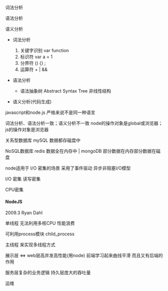 词法分析

语法分析

语义分析



- 词法分析
  1. 关键字识别 var function
  2. 标识符 var a = 1
  3. 分界符 () {} ;
  4. 运算符 + | &&

- 语法分析
  - 语法抽象树 Abstract Syntax Tree 非线性结构
- 语义分析(代码生成)



javascript和node.js 严格来说不是同一种语言



词法分析、语法分析一致；语义分析不一致 node的操作对象是global或浏览器；js的操作对象是浏览器





关系型数据库 mySQL 数据都存磁盘中

NoSQL数据库 redis 数据全在内存中 | mongoDB 部分数据在内存部分数据在磁盘





node适用于 I/O 密集的场景 采用了事件驱动 异步非阻塞I/O模型

I/O 密集 读写密集

CPU密集 





#### NodeJS

2009.3 Ryan Dahl

单线程 无法利用多核CPU 性能浪费

可利用process模块 child_process

主线程 来实现多线程方式





展示层 <=> web层高并发高性能(用node) 前端学习起来曲线平滑 而且又有后端的作用

服务层复杂的业务逻辑 持久层庞大的吞吐量

运维
